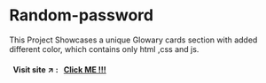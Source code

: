 # Random-password
This Project Showcases a unique Glowary cards section with added different color, which contains only html ,css and js.

#### &nbsp; Visit site :arrow_upper_right: : &nbsp; [Click ME !!!](https://github.com/Kallangouda/Glowry-cards.git)
